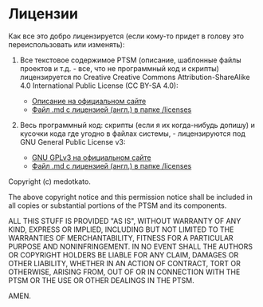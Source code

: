 # Лицензии

Как все это добро лицензируется (если кому-то придет в голову это переиспользовать или изменять):

1. Все текстовое содержимое PTSM (описание, шаблонные файлы проектов и т.д. - все, что не программный код и скрипты) лицензируется по Creative Creative Commons Attribution-ShareAlike 4.0 International Public License (CC BY-SA 4.0):
   - [Описание на официальном сайте](https://creativecommons.org/licenses/by-sa/4.0/)
   - [Файл .md с лицензией (англ.) в папке /licenses](/licenses/LICENSE_CC_BY_SA_EN.md)

2. Весь программный код: скрипты (если я их когда-нибудь допишу) и кусочки кода где угодно в файлах системы, - лицензируются под GNU General Public License v3:
    - [GNU GPLv3 на официальном сайте](https://www.gnu.org/licenses/gpl-3.0.html)
    - [Файл .md с лицензией (англ.) в папке /licenses](licenses/LICENSE_GNU_GPLv3_EN.md)

Copyright (c) medotkato.

The above copyright notice and this permission notice shall be included in all copies or substantial portions of the PTSM and its components.

ALL THIS STUFF IS PROVIDED "AS IS", WITHOUT WARRANTY OF ANY KIND, EXPRESS OR IMPLIED, INCLUDING BUT NOT LIMITED TO THE WARRANTIES OF MERCHANTABILITY, FITNESS FOR A PARTICULAR PURPOSE AND NONINFRINGEMENT. IN NO EVENT SHALL THE AUTHORS OR COPYRIGHT HOLDERS BE LIABLE FOR ANY CLAIM, DAMAGES OR OTHER LIABILITY, WHETHER IN AN ACTION OF CONTRACT, TORT OR OTHERWISE, ARISING FROM, OUT OF OR IN CONNECTION WITH THE PTSM OR THE USE OR OTHER DEALINGS IN THE PTSM.

AMEN.
